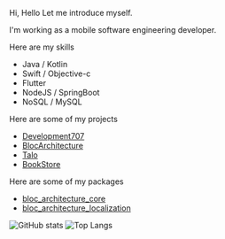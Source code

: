 Hi, Hello
Let me introduce myself.

I'm working as a mobile software engineering developer.

Here are my skills
- Java / Kotlin
- Swift / Objective-c
- Flutter
- NodeJS / SpringBoot
- NoSQL / MySQL

Here are some of my projects
- [Development707](https://development707.github.io/Development707/)
- [BlocArchitecture](https://github.com/Development707/Flutter-Bloc-Architecture/tree/main/example)
- [Talo](https://github.com/Development707/TaloChat)
- [BookStore](https://github.com/Development707/Book-store)

Here are some of my packages
- [bloc_architecture_core](https://pub.dev/packages/bloc_architecture_core)
- [bloc_architecture_localization](https://pub.dev/packages/bloc_architecture_localization)

![GitHub stats](https://github-readme-stats.vercel.app/api?username=Development707&layout=compact&theme=dark&show_icons=true)
![Top Langs](https://github-readme-stats.vercel.app/api/top-langs/?username=Development707&layout=compact&theme=dark)

